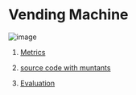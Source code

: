 #  Vending Machine

 ![image](https://raw.githubusercontent.com/fischerJF/Community-wide-Dataset-of-Configurable-Systems/master/featureModel/VendingMachine.JPG)

1. [Metrics](https://github.com/fischerJF/Community-wide-Dataset-of-Configurable-Systems/blob/master/metrics/Vending.csv)
 
2. [source code with muntants](https://github.com/fischerJF/Community-wide-Dataset-of-Configurable-Systems/tree/master/dataset_with_mutant/vending)
 
3. [Evaluation](https://github.com/fischerJF/Community-wide-Dataset-of-Configurable-Systems/tree/master/workspace_IncLing/vending)
